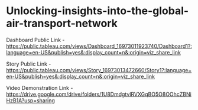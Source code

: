 # Unlocking-insights-into-the-global-air-transport-network


Dashboard Public Link - https://public.tableau.com/views/Dashboard_16973011923740/Dashboard1?:language=en-US&publish=yes&:display_count=n&:origin=viz_share_link

Story Public Link - https://public.tableau.com/views/Story_16973013472660/Story1?:language=en-US&publish=yes&:display_count=n&:origin=viz_share_link

Video Demonstration Link - https://drive.google.com/drive/folders/1U8DmdgtvlRVXGqBO5O8OOhcZBNiHzB1A?usp=sharing
